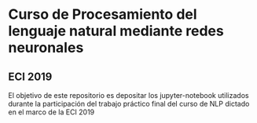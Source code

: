 # Curso de Procesamiento del lenguaje natural mediante redes neuronales

## ECI 2019

El objetivo de este repositorio es depositar los jupyter-notebook utilizados durante la participación
del trabajo práctico final del curso de NLP dictado en el marco de la ECI 2019
